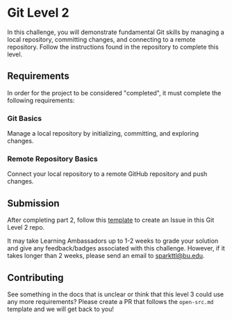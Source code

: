 # Git Level 2

In this challenge, you will demonstrate fundamental Git skills by managing a local repository, committing changes, and connecting to a remote repository. Follow the instructions found in the repository to complete this level.

## Requirements

In order for the project to be considered "completed", it must complete the following requirements:

### Git Basics

Manage a local repository by initializing, committing, and exploring changes.

### Remote Repository Basics

Connect your local repository to a remote GitHub repository and push changes.

## Submission

After completing part 2, follow this [template](https://github.com/hajiix/git-level2/issues/1) to create an Issue in this Git Level 2 repo.

It may take Learning Ambassadors up to 1-2 weeks to grade your solution and give any feedback/badges associated with this challenge. However, if it takes longer than 2 weeks, please send an email to sparkttl@bu.edu.

## Contributing

See something in the docs that is unclear or think that this level 3 could use any more requirements? Please create a PR that follows the `open-src.md` template and we will get back to you!

